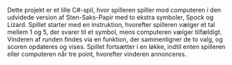 Dette projekt er et lille C#-spil, hvor spilleren spiller mod computeren i den udvidede version af Sten-Saks-Papir med to ekstra symboler, Spock og Lizard. Spillet starter med en instruktion, hvorefter spilleren vælger et tal mellem 1 og 5, der svarer til et symbol, mens computeren vælger tilfældigt. Vinderen af runden findes via en funktion, der sammenligner de to valg, og scoren opdateres og vises. Spillet fortsætter i en løkke, indtil enten spilleren eller computeren når tre point, hvorefter vinderen annonceres.
